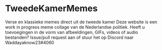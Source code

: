 # TweedeKamerMemes
Verse en klassieke memes direct uit de tweede kamer
Deze website is een work in progress meme collage van de Nederlandse politiek.
Heeft u toevoegingen in de vorm van afbeeldingen, GIFs, videos of audio bestanden? Issue/pull request aan of stuur het op Discord naar Waddayaknow23#4060
